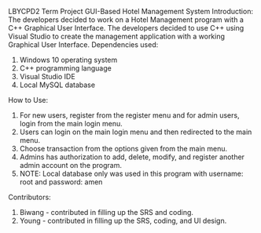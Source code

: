 LBYCPD2 Term Project GUI-Based Hotel Management System
Introduction: The developers decided to work on a Hotel Management program with a C++ Graphical User Interface. The developers decided to use C++ using Visual Studio to create the management application with a working Graphical User Interface.
Dependencies used:
  1. 	Windows 10 operating system
  2.	C++ programming language
  3.	Visual Studio IDE
  4.	Local MySQL database
	
How to Use:
  1.	For new users, register from the register menu and for admin users, login from the main login menu.
  2.	Users can login on the main login menu and then redirected to the main menu.
  3.	Choose transaction from the options given from the main menu.
  4.	Admins has authorization to add, delete, modify, and register another admin account on the program.
  5.	NOTE: Local database only was used in this program with username: root and password: amen

Contributors:
  1.	Biwang - contributed in filling up the SRS and coding.
  2.	Young - contributed in filling up the SRS, coding, and UI design.

